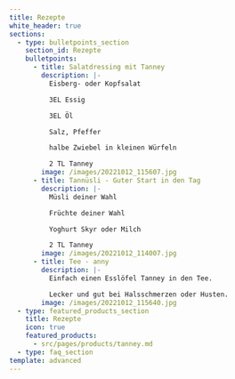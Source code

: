 ```yaml
---
title: Rezepte
white_header: true
sections:
  - type: bulletpoints_section
    section_id: Rezepte
    bulletpoints:
      - title: Salatdressing mit Tanney
        description: |-
          Eisberg- oder Kopfsalat

          3EL Essig

          3EL Öl

          Salz, Pfeffer

          halbe Zwiebel in kleinen Würfeln

          2 TL Tanney
        image: /images/20221012_115607.jpg
      - title: Tannüsli - Guter Start in den Tag
        description: |-
          Müsli deiner Wahl

          Früchte deiner Wahl

          Yoghurt Skyr oder Milch 

          2 TL Tanney
        image: /images/20221012_114007.jpg
      - title: Tee - anny
        description: |-
          Einfach einen Esslöfel Tanney in den Tee.

          Lecker und gut bei Halsschmerzen oder Husten.
        image: /images/20221012_115640.jpg
  - type: featured_products_section
    title: Rezepte
    icon: true
    featured_products:
      - src/pages/products/tanney.md
  - type: faq_section
template: advanced
---
```

